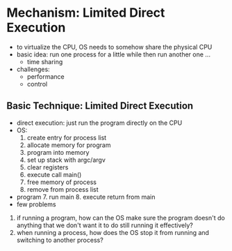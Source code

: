 # Mechanism: Limited Direct Execution
- to virtualize the CPU, OS needs to somehow share the physical CPU
- basic idea: run one process for a little while then run another one ...
    - time sharing
- challenges:
    - performance
    - control

## Basic Technique: Limited Direct Execution
- direct execution: just run the program directly on the CPU
- OS:
    1. create entry for process list
    2. allocate memory for program
    3. program into memory
    4. set up stack with argc/argv
    5. clear registers
    6. execute call main()
    9. free memory of process
    10. remove from process list
- program
    7. run main
    8. execute return from main
- few problems
1. if running a program, how can the OS make sure the program doesn't do anything that we don't want it to do still running it effectively?
2. when running a process, how does the OS stop it from running and switching to another process?
